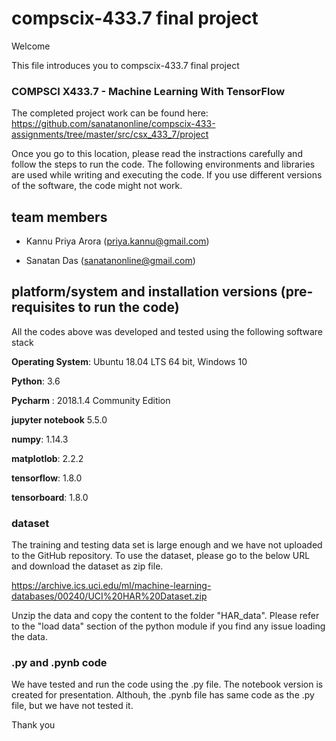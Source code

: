 # compscix-433.7 final project

Welcome

This file introduces you to compscix-433.7 final project

### COMPSCI X433.7 - Machine Learning With TensorFlow

The completed project work can be found here:
https://github.com/sanatanonline/compscix-433-assignments/tree/master/src/csx_433_7/project

Once you go to this location, please read the instractions carefully and follow the steps to run the code. The following environments and libraries are used while writing and executing the code. If you use different versions of the software, the code might not work.

## team members

* Kannu Priya Arora (priya.kannu@gmail.com)

* Sanatan Das (sanatanonline@gmail.com)

## platform/system and installation versions (pre-requisites to run the code)

All the codes above was developed and tested using the following software stack

**Operating System**: Ubuntu 18.04 LTS 64 bit, Windows 10

**Python**: 3.6

**Pycharm** : 2018.1.4 Community Edition

**jupyter notebook** 5.5.0

**numpy**: 1.14.3

**matplotlob**: 2.2.2

**tensorflow**: 1.8.0

**tensorboard**: 1.8.0

### dataset

The training and testing data set is large enough and we have not uploaded to the GitHub repository. To use the dataset, please go to the below URL and download the dataset as zip file.

https://archive.ics.uci.edu/ml/machine-learning-databases/00240/UCI%20HAR%20Dataset.zip

Unzip the data and copy the content to the folder "HAR_data". Please refer to the "load data" section of the python module if you find any issue loading the data.

### .py and .pynb code

We have tested and run the code using the .py file. The notebook version is created for presentation. Althouh, the .pynb file has same code as the .py file, but we have not tested it.

Thank you
